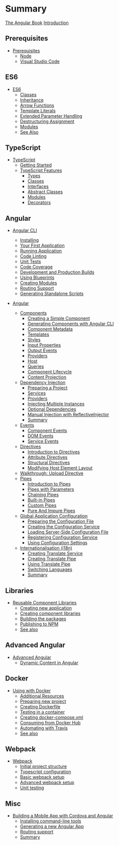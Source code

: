 # Summary

[The Angular Book](title-page.md)
[Introduction](ch00-00-introduction.md)

## Prerequisites

- [Prerequisites](ch01-00-prerequisites.md)
  - [Node](ch01-01-node.md)
  - [Visual Studio Code](ch01-02-vscode.md)

## ES6

- [ES6](ch02-00-es6.md)
  - [Classes](ch02-01-classes.md)
  - [Inheritance](ch02-02-inheritance.md)
  - [Arrow Functions](ch02-03-arrow-functions.md)
  - [Template Literals](ch02-04-template-literals.md)
  - [Extended Parameter Handling](ch02-05-extended-parameters.md)
  - [Destructuring Assignment](ch02-06-destructuring.md)
  - [Modules](ch02-07-modules.md)
  - [See Also](ch02-08-see-also.md)

## TypeScript

- [TypeScript](ch03-00-typescript.md)
  - [Getting Started](ch03-01-getting-started.md)
  - [TypeScript Features](ch03-02-features.md)
    - [Types](ch03-03-types.md)
    - [Classes](ch03-04-classes.md)
    - [Interfaces](ch03-05-interfaces.md)
    - [Abstract Classes](ch03-06-abstract-classes.md)
    - [Modules](ch03-07-modules.md)
    - [Decorators](ch03-08-decorators.md)

## Angular

- [Angular CLI](ch04-00-angular-cli.md)
  - [Installing](ch04-01-installing.md)
  - [Your First Application](ch04-02-first-application.md)
  - [Running Application](ch04-03-running-application.md)
  - [Code Linting](ch04-04-linting.md)
  - [Unit Tests](ch04-05-testing.md)
  - [Code Coverage](ch04-06-coverage.md)
  - [Development and Production Builds](ch04-07-development-and-production-builds.md)
  - [Using Blueprints](ch04-08-using-blueprints.md)
  - [Creating Modules](ch04-09-creating-modules.md)
  - [Routing Support](ch04-10-routing-support.md)
  - [Generating Standalone Scripts](ch04-11-generating-standalone-scripts.md)

- [Angular](ch05-00-angular.md)
  - [Components](ch05-01-components.md)
    - [Creating a Simple Component](ch05-02-creating-a-simple-component.md)
    - [Generating Components with Angular CLI](ch05-03-generating-components-with-angular-cli.md)
    - [Component Metadata](ch05-04-component-metadata.md)
    - [Templates](ch05-05-templates.md)
    - [Styles](ch05-06-styles.md)
    - [Input Properties](ch05-07-input-properties.md)
    - [Output Events](ch05-08-output-events.md)
    - [Providers](ch05-09-providers.md)
    - [Host](ch05-10-host.md)
    - [Queries](ch05-11-queries.md)
    - [Component Lifecycle](ch05-12-component-lifecycle.md)
    - [Content Projection](ch05-13-content-projection.md)
  - [Dependency Injection]()
    - [Preparing a Project]()
    - [Services]()
    - [Providers]()
    - [Injecting Multiple Instances]()
    - [Optional Dependencies]()
    - [Manual Injection with ReflectiveInjector]()
    - [Summary]()
  - [Events]()
    - [Component Events]()
    - [DOM Events]()
    - [Service Events]()
  - [Directives]()
    - [Introduction to Directives]()
    - [Attribute Directives]()
    - [Structural Directives]()
    - [Modifying Host Element Layout]()
  - [Walkthrough: Upload Directive]()
  - [Pipes]()
    - [Introduction to Pipes]()
    - [Pipes with Parameters]()
    - [Chaining Pipes]()
    - [Built-in Pipes]()
    - [Custom Pipes]()
    - [Pure And Impure Pipes]()
  - [Global Application Configuration]()
    - [Preparing the Configuration File]()
    - [Creating the Configuration Service]()
    - [Loading Server-Side Configuration File]()
    - [Registering Configuration Service]()
    - [Using Configuration Settings]()
  - [Internationalisation (i18n)]()
    - [Creating Translate Service]()
    - [Creating Translate Pipe]()
    - [Using Translate Pipe]()
    - [Switching Languages]()
    - [Summary]()

## Libraries

- [Reusable Component Libraries]()
  - [Creating new application]()
  - [Creating component libraries]()
  - [Building the packages]()
  - [Publishing to NPM]()
  - [See also]()

## Advanced Angular

- [Advanced Angular]()
  - [Dynamic Content in Angular]()

## Docker

- [Using with Docker]()
  - [Additional Resources]()
  - [Preparing new project]()
  - [Creating Dockerfile]()
  - [Testing in a container]()
  - [Creating docker-compose.yml]()
  - [Consuming from Docker Hub]()
  - [Automating with Travis]()
  - [See also]()

## Webpack

- [Webpack]()
  - [Initial project structure]()
  - [Typescript configuration]()
  - [Basic webpack setup]()
  - [Advanced webpack setup]()
  - [Unit testing]()

## Misc

- [Building a Mobile App with Cordova and Angular]()
  - [Installing command-line tools]()
  - [Generating a new Angular App]()
  - [Routing support]()
  - [Summary]()
